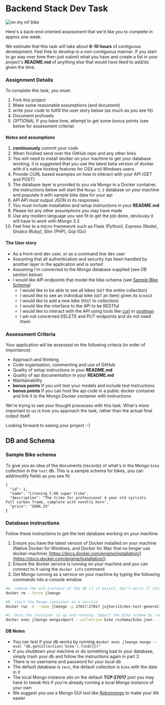 # Backend Stack Dev Task

![on my mf bike](favicon.png)

Here's a back-end oriented assessment that we'd like you to complete in approx one week.

We estimate that this task will take about **6-10 hours** of contiguous development.  Feel free to develop in a non-contiguous manner.
If you start to go way over time then just submit what you have and create a list in your project's **README.md** of anything else that would have liked to add/do given the time.

### Assignment Details
To complete this task, you must:

1. Fork this project
2. Make some reasonable assumptions (and document)
3. write your code to fulfill the user story below (as much as you see fit)
4. Document profusely
5. *OPTIONAL* If you have time, attempt to get some bonus points (see below for assessment criteria)

#### Notes and assumptions

1. **continuously** commit your code
2. When finished send over the GitHub repo and any other links
3. You will need to install docker on your machine to get your database working, it is suggested that you use the latest beta version of docker with it's native hosting features for OSX and Windows users.
4. Provide CURL based examples on how to interact with your API (GET and POST)
5. The database layer is provided to you via Mongo in a Docker container, the instructions below will start the `Mongo 3.3` database on your machine and populate it with sample bike data for your api
6. API API must output JSON in its responses
7. You must include installation and setup instructions in your **README.md**
8. Please list any other assumptions you may have made
9. Use any modern language you see fit to get the job done, obviously it will have to work with Mongo 3.3
10. Feel free to a micro-framework such as Flask (Python), Express (Node), Sinatra (Ruby), Slim (PHP), Goji (Go)

#### The User story

- As a front-end dev user, or as a command line dev user
- Assuming that all authentication and security has been handled by another layer in the application and is sorted
- Assuming I'm connected to the Mongo database supplied (see DB section below)
- I would like API endpoints that model the bike schema (see [Sample Bike Schema](schema/bike.json))
  - I would like to be able to see all bikes (`GET` the entire collection)
  - I would like to see an individual bike (`GET` an item) given its `bikeId`
  - I would like to add a new bike (`POST` to collection)
  - I would like the interface to the API to be RESTful
  - I would like to interact with the API using tools like [curl](https://curl.haxx.se/) or [postman](https://www.getpostman.com/)
  - I am not concerned DELETE and PUT endpoints and do not need them

### Assessment Criteria

Your application will be assessed on the following criteria (in order of importance):

- Approach and thinking
- Code organisation, commenting and use of GitHub
- Quality of setup instructions in your **README.md**
- Quality of api documentation in your **README.md**
- Maintainability
- **bonus points** If you unit test your models and include test instructions
- **bonus points** If you can host the api code in a public docker container and link it to the Mongo Docker container with instructions

We're trying to see your thought processes with this task. What's more important to us is how you approach the task, rather than the actual final output itself.

Looking forward to seeing your project :-)

## DB and Schema

### Sample Bike schema
To give you an idea of the documents (records) of what's in the Mongo `bike` collection in the `test` db.  This is a sample schema for bikes, you can add/modify fields as you see fit:

```
{
  "id": 1,
  "name": "Litening C:68 super trike",
  "description": "The trike for professional 4 year old cyclists.  Full carbon frame, complete with novelty horn",
  "price": "5006.33"
}
```

### Database instructions

Follow these instructions to get the test database working on your machine:

1. Ensure you have the latest version of Docker installed on your machine (Native Docker for Windows, and Docker for Mac that no longer use docker-machine) [https://docs.docker.com/engine/installation/](https://docs.docker.com/engine/installation/).
2. Ensure the docker service is running on your machine and you can connect to it using the `docker info` command
3. Get Mongo running as a service on your machine by typing the following commands into a console window.
```bash
#A. remove the old instance of the db if it exists, don't worry if this errors 
docker rm --force jlmongo

#B. start the Mongo container as a service
docker run -d --name jlmongo -p 27017:27017 jujhars13/dev-test-generalist-mongo:latest

#C. Once the container is up and running. Import the bike schema by running this command in
docker exec jlmongo mongoimport --collection bike /schema/bike.json --jsonArray

```

#### DB Notes

- You can test if your db works by running `docker exec jlmongo mongo --eval "db.getCollection('bike').find({})"` 
- If you shutdown your machine or do something bad to your database, simply trash your db and follow the instructions again in part 3
- There is no username and password for your local db
- The default database is `test`, the default collection is `bike` with the data in it
- The local Mongo instance sits on the default **TCP:27017** port you may have to tweak this if you're already running a local Mongo instance of your own
- We suggest you use a Mongo GUI tool like [Robomongo](https://robomongo.org/) to make your life easier
